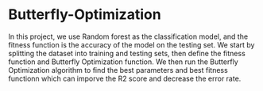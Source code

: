 # Butterfly-Optimization

In this project, we use Random forest as the classification model, and the fitness function is the accuracy of the model on the testing set. We start by splitting the dataset into training and testing sets, then define the fitness function and Butterfly Optimization function. We then run the Butterfly Optimization algorithm to find the best parameters and best fitness functionn which can imporve the R2 score and decrease the error rate.
